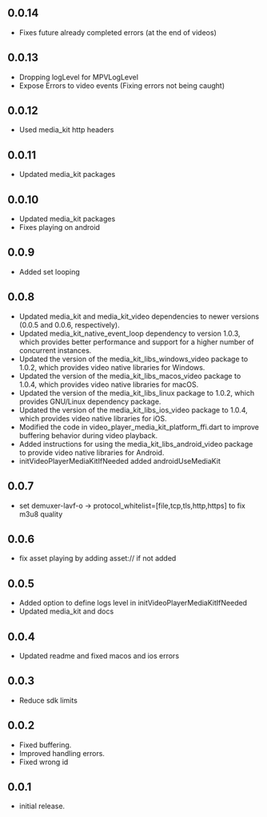 ## 0.0.14
* Fixes future already completed errors (at the end of videos)
## 0.0.13
* Dropping logLevel for MPVLogLevel
* Expose Errors to video events (Fixing errors not being caught)
## 0.0.12
* Used media_kit http headers
## 0.0.11
* Updated media_kit packages 
## 0.0.10
* Updated media_kit packages 
* Fixes playing on android 
## 0.0.9
* Added set looping

## 0.0.8
* Updated media_kit and media_kit_video dependencies to newer versions (0.0.5 and 0.0.6, respectively).
* Updated media_kit_native_event_loop dependency to version 1.0.3, which provides better performance and support for a higher number of concurrent instances.
* Updated the version of the media_kit_libs_windows_video package to 1.0.2, which provides video native libraries for Windows.
* Updated the version of the media_kit_libs_macos_video package to 1.0.4, which provides video native libraries for macOS.
* Updated the version of the media_kit_libs_linux package to 1.0.2, which provides GNU/Linux dependency package.
* Updated the version of the media_kit_libs_ios_video package to 1.0.4, which provides video native libraries for iOS.
* Modified the code in video_player_media_kit_platform_ffi.dart to improve buffering behavior during video playback.
* Added instructions for using the media_kit_libs_android_video package to provide video native libraries for Android.
* initVideoPlayerMediaKitIfNeeded added androidUseMediaKit
## 0.0.7

* set demuxer-lavf-o -> protocol_whitelist=[file,tcp,tls,http,https] to fix m3u8 quality
  

## 0.0.6

* fix asset playing by adding asset:// if not added

## 0.0.5

* Added option to define logs level in initVideoPlayerMediaKitIfNeeded
* Updated media_kit and docs
  
## 0.0.4

* Updated readme and fixed macos and ios errors
  
## 0.0.3

* Reduce sdk limits 
  
  
## 0.0.2

* Fixed buffering.
* Improved handling errors.
* Fixed wrong id

## 0.0.1

* initial release.